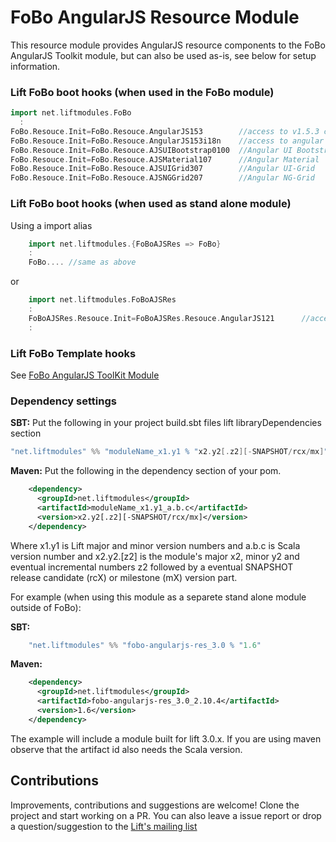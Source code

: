 # FoBo AngularJS Resource Module

This resource module provides AngularJS resource components to the FoBo AngularJS Toolkit module, 
but can also be used as-is, see below for setup information.

### Lift FoBo boot hooks (when used in the FoBo module)

```scala
import net.liftmodules.FoBo 
  :
FoBo.Resouce.Init=FoBo.Resouce.AngularJS153        //access to v1.5.3 core files 
FoBo.Resouce.Init=FoBo.Resouce.AngularJS153i18n    //access to angular i18n files 
FoBo.Resouce.Init=FoBo.Resouce.AJSUIBootstrap0100  //Angular UI Bootstrap
FoBo.Resouce.Init=FoBo.Resouce.AJSMaterial107      //Angular Material
FoBo.Resouce.Init=FoBo.Resouce.AJSUIGrid307        //Angular UI-Grid
FoBo.Resouce.Init=FoBo.Resouce.AJSNGGrid207        //Angular NG-Grid
```
### Lift FoBo boot hooks (when used as stand alone module)

Using a import alias
```scala
    import net.liftmodules.{FoBoAJSRes => FoBo} 
    :
    FoBo.... //same as above
```
or 
```scala
    import net.liftmodules.FoBoAJSRes 
    :
    FoBoAJSRes.Resouce.Init=FoBoAJSRes.Resouce.AngularJS121      //access to core files
    : 
```
    
### Lift FoBo Template hooks

See [FoBo AngularJS ToolKit Module](https://github.com/karma4u101/Angular/AngularJS)

### Dependency settings

**SBT:**
Put the following in your project build.sbt files lift libraryDependencies section 
```scala
"net.liftmodules" %% "moduleName_x1.y1 % "x2.y2[.z2][-SNAPSHOT/rcx/mx]"
```
**Maven:** Put the following in the dependency section of your pom.
```xml
    <dependency>
      <groupId>net.liftmodules</groupId>
      <artifactId>moduleName_x1.y1_a.b.c</artifactId>
      <version>x2.y2[.z2][-SNAPSHOT/rcx/mx]</version>
    </dependency>
```
Where x1.y1 is Lift major and minor version numbers and a.b.c is Scala
version number and x2.y2.[z2] is the module's major x2, minor y2 and
eventual incremental numbers z2 followed by a eventual SNAPSHOT 
release candidate (rcX) or milestone (mX) version part.

For example (when using this module as a separete stand alone module outside of FoBo):

**SBT:**
```scala
    "net.liftmodules" %% "fobo-angularjs-res_3.0 % "1.6"
```
**Maven:**
```xml
    <dependency>
      <groupId>net.liftmodules</groupId>
      <artifactId>fobo-angularjs-res_3.0_2.10.4</artifactId>
      <version>1.6</version>
    </dependency>
```
The example will include a module built for lift 3.0.x. 
If you are using maven observe that the artifact id also needs the Scala version.

## Contributions
Improvements, contributions and suggestions are welcome! Clone the project and start working on a PR. You can also leave a issue report 
or drop a question/suggestion to the [Lift's mailing list](http://groups.google.com/group/liftweb/) 
